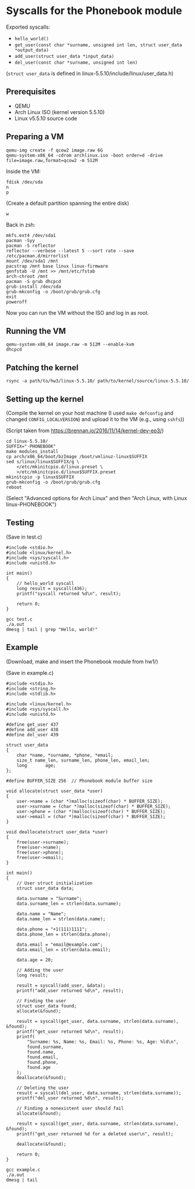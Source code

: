 # Syscalls for the Phonebook module

Exported syscalls:
* `hello_world()`
* `get_user(const char *surname, unsigned int len, struct user_data *output_data)`
* `add_user(struct user_data *input_data)`
* `del_user(const char *surname, unsigned int len)`

(`struct user_data` is defined in linux-5.5.10/include/linux/user_data.h)


## Prerequisites
* QEMU
* Arch Linux ISO (kernel version 5.5.10)
* Linux v5.5.10 source code

## Preparing a VM
```
qemu-img create -f qcow2 image.raw 6G
qemu-system-x86_64 -cdrom archlinux.iso -boot order=d -drive file=image.raw,format=qcow2 -m 512M
```

Inside the VM:
```
fdisk /dev/sda
n
p
```
(Create a default partition spanning the entire disk)
```
w
```

Back in zsh:
```
mkfs.ext4 /dev/sda1
pacman -Syy
pacman -S reflector
reflector --verbose --latest 5 --sort rate --save /etc/pacman.d/mirrorlist
mount /dev/sda1 /mnt
pacstrap /mnt base linux linux-firmware
genfstab -U /mnt >> /mnt/etc/fstab
arch-chroot /mnt
pacman -S grub dhcpcd
grub-install /dev/sda
grub-mkconfig -o /boot/grub/grub.cfg
exit
poweroff
```

Now you can run the VM without the ISO and log in as root.

## Running the VM
```
qemu-system-x86_64 image.raw -m 512M --enable-kvm
dhcpcd
```

## Patching the kernel
```
rsync -a path/to/hw3/linux-5.5.10/ path/to/kernel/source/linux-5.5.10/
```

## Setting up the kernel
(Compile the kernel on your host machine (I used `make defconfig` and changed `CONFIG_LOCALVERSION`) and upload it to the VM (e.g., using `sshfs`))

(Script taken from https://brennan.io/2016/11/14/kernel-dev-ep3/)
```
cd linux-5.5.10/
SUFFIX="-PHONEBOOK"
make modules_install
cp arch/x86_64/boot/bzImage /boot/vmlinuz-linux$SUFFIX
sed s/linux/linux$SUFFIX/g \
    </etc/mkinitcpio.d/linux.preset \
    >/etc/mkinitcpio.d/linux$SUFFIX.preset
mkinitcpio -p linux$SUFFIX
grub-mkconfig -o /boot/grub/grub.cfg
reboot
```

(Select "Advanced options for Arch Linux" and then "Arch Linux, with Linux linux-PHONEBOOK")

## Testing
(Save in test.c)

```
#include <stdio.h>
#include <linux/kernel.h>
#include <sys/syscall.h>
#include <unistd.h>

int main()
{
    // hello_world syscall
    long result = syscall(436);
    printf("syscall returned %d\n", result);

    return 0;
}
```

```
gcc test.c
./a.out
dmesg | tail | grep "Hello, world!"
```

## Example
(Download, make and insert the Phonebook module from hw1/)

(Save in example.c)
```
#include <stdio.h>
#include <string.h>
#include <stdlib.h>

#include <linux/kernel.h>
#include <sys/syscall.h>
#include <unistd.h>

#define get_user 437
#define add_user 438
#define del_user 439

struct user_data
{
    char *name, *surname, *phone, *email;
    size_t name_len, surname_len, phone_len, email_len;
    long       age;
};

#define BUFFER_SIZE 256  // Phonebook module buffer size

void allocate(struct user_data *user)
{
    user->name = (char *)malloc(sizeof(char) * BUFFER_SIZE);
    user->surname = (char *)malloc(sizeof(char) * BUFFER_SIZE);
    user->phone = (char *)malloc(sizeof(char) * BUFFER_SIZE);
    user->email = (char *)malloc(sizeof(char) * BUFFER_SIZE);
}

void deallocate(struct user_data *user)
{
    free(user->surname);
    free(user->name);
    free(user->phone);
    free(user->email);
}

int main()
{
    // User struct initialization
    struct user_data data;

    data.surname = "Surname";
    data.surname_len = strlen(data.surname);

    data.name = "Name";
    data.name_len = strlen(data.name);

    data.phone = "+1(111)1111";
    data.phone_len = strlen(data.phone);

    data.email = "email@example.com";
    data.email_len = strlen(data.email);

    data.age = 20;

    // Adding the user
    long result;

    result = syscall(add_user, &data);
    printf("add_user returned %d\n", result);

    // Finding the user
    struct user_data found;
    allocate(&found);

    result = syscall(get_user, data.surname, strlen(data.surname), &found);
    printf("get_user returned %d\n", result);
    printf(
        "Surname: %s, Name: %s, Email: %s, Phone: %s, Age: %ld\n",
        found.surname,
        found.name,
        found.email,
        found.phone,
        found.age
    );
    deallocate(&found);

    // Deleting the user
    result = syscall(del_user, data.surname, strlen(data.surname));
    printf("del_user returned %d\n", result);

    // Finding a nonexistent user should fail
    allocate(&found);

    result = syscall(get_user, data.surname, strlen(data.surname), &found);
    printf("get_user returned %d for a deleted user\n", result);

    deallocate(&found);

    return 0;
}
```

```
gcc example.c
./a.out
dmesg | tail
```
